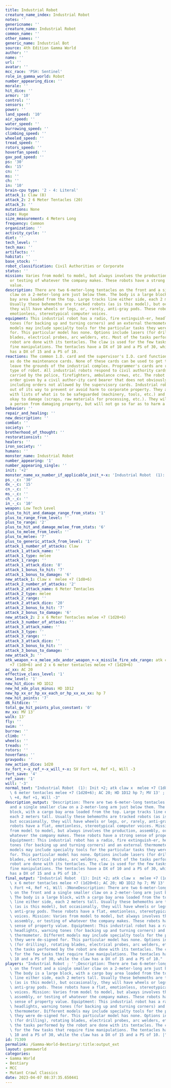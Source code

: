 ```yaml
---
title: Industrial Robot
creature_name_index: Industrial Robot
notes: ''
genericname: ''
creature_name: Industrial Robot
common_name: ''
other_names: ''
generic_name: Industrial Bot
source: 4th Edition Gamma World
author: ''
name: ''
url: ''
avatar: ''
mcc_race: 'PSH: Sentinel'
role_in_gamma_world: Robot
number_appearing_dice: ''
morale: ''
hit_dice: ''
armor: '10'
control: ''
sensors: ''
power: ''
land_speed: '10'
air_speed: ''
water_speed: ''
burrowing_speed: ''
climbing_speed: ''
wheeled_speed: ''
tread_speed: ''
rotors_speed: ''
hoverfan_speed: ''
gav_pod_speed: ''
ps: '30'
dx: '15'
cn: ''
ms: ''
ch: ''
in: '10'
brain-cpu type: '2 - 4: Literal'
attack_1: Claw (8)
attack_2: 2 6 Meter Tentacles (20)
attack_3: ''
mutations: None
size: Huge
size_measurement: 4 Meters Long
frequency: Common
organization: ''
activity_cycle: ''
diet: ''
tech_level: ''
tech_max: ''
artifacts: ''
habitat: ''
base_stock: ''
robot_classification: Civil Authorities or Corporate
status: ''
mission: Varies from model to model, but always involves the production, assembly,
  or testing of whatever the company makes. These robots have a strong sense of property
  value.
description: There are two 6-meter-long tentacles on the front and a single smaller
  claw on a 2-meter-long arm just below them. The body is a large block, with a cargo
  bay area loaded from the top. Large tracks line either side, each 2 meters tall.
  Usually these behemoths are tracked robots (as is this model), but occasionally,
  they will have wheels or legs, or, rarely, anti-gray pods. These robots have a flat,
  emotionless, stereotypical computer voices.
equipment: This industrial robot has a radio, fire extinguish-er, headlights, warning
  tones (for backing up and turning corners) and an external thermometer. Different
  models may include specialty tools for the particular tasks they were de-signed
  for. This particular model has none. Options include lasers (for drilling), rotating
  blades, electrical probes, arc welders, etc. Most of the tasks performed by the
  robot are done with its tentacles. The claw is used for the few tasks that require
  fine manipulations. The tentacles have a DX of 10 and a PS of 30, while the claw
  has a DX of 15 and a PS of 10.
reactions: The common 1.D. card and the supervisor's I.D. card function normally,
  as do the maintenance cards. None of these cards can be used to get the robot to
  leave the grounds of the industrial complex. Programmer's cards are rare for this
  type of robot. All industrial robots respond to civil authority cards, such as those
  carried by the police, firefighters, ambulance crews, etc. The robot will obey any
  order given by a civil author-ity card bearer that does not obviously harm a person,
  including orders not allowed by the supervisory cards. Industrial robots will go
  out of its way to prevent or avoid harm to corporate property. They are programmed
  with lists of what is to be safeguarded (machinery, tools, etc.) and what it is
  okay to damage (scraps, raw materials for processing, etc.). They will move to prevent
  a person from damaging property, but will not go so far as to harm a person.
behavior: ''
repair_and_healing: ''
new_description: ''
combat: ''
society: ''
brotherhood_of_thought: ''
restorationsist: ''
healers: ''
iron_society: ''
humans: ''
monster_name: Industrial Robot
number_appearing: '1'
number_appearing_single: ''
init: '+2'
monster_name_xx_number_if_applicable_init_+-x: 'Industrial Robot  (1): Init +2'
ps_-_c: '30'
dx_-_c: '15'
cn_-_c: ''
ms_-_c: ''
ch_-_c: ''
in_-_c: '10'
weapon: Low Tech Level
plus_to_hit_and_damage_range_from_stats: '1'
plus_to_range_from_level: ''
plus_to_range: '2'
plus_to_hit_and_damage_melee_from_stats: '6'
plus_to_melee_from_level: ''
plus_to_melee: '7'
plus_to_generic_attack_from_level: '1'
attack_1_number_of_attacks: Claw
attack_1_attack_name: ''
attack_1_type: melee
attack_1_range: ''
attack_1_attack_dice: '8'
attack_1_bonus_to_hit: '7'
attack_1_bonus_to_damage: '6'
new_attack_1: Claw x  melee +7 (1d8+6)
attack_2_number_of_attacks: '2'
attack_2_attack_name: 6 Meter Tentacles
attack_2_type: melee
attack_2_range: ''
attack_2_attack_dice: '20'
attack_2_bonus_to_hit: '7'
attack_2_bonus_to_damage: '6'
new_attack_2: 2 x 6 Meter Tentacles melee +7 (1d20+6)
attack_3_number_of_attacks: ''
attack_3_attack_name: ''
attack_3_type: ''
attack_3_range: ''
attack_3_attack_dice: ''
attack_3_bonus_to_hit: ''
attack_3_bonus_to_damage: ''
new_attack_3: ''
atk_weapon_+-x_melee_xdx_andor_weapon_+-x_missile_fire_xdx_range: atk claw x  melee
  +7 (1d8+6) and 2 x 6 meter tentacles melee +7 (1d20+6)
ac_xx: AC 20
effective_class_level: '1'
new_level: '1'
new_hit_dice: HD 1D12
new_hd_xdx_plus_minus: HD 1D12
new_hp_xx_or_hp_xx_each_or_hp_xx_xx_xx: hp 7
new_hit_points: '7'
d6_hitdice: ''
total_gw_hit_points_plus_constant: '0'
mv_xx: MV 13'
walk: 13'
fly: ''
swim: ''
burrow: ''
climb: ''
wheels: ''
treads: ''
rotors: ''
hoverfans: ''
gravpods: ''
new_action_dice: 1d20
sv_fort_+-x_ref_+-x_will_+-x: SV Fort +4, Ref +1, Will -3
fort_save: '4'
ref_save: '1'
will: '-3'
normal_text: "Industrial Robot  (1): Init +2; atk claw x  melee +7 (1d8+6) and 2 x\
  \ 6 meter tentacles melee +7 (1d20+6); AC 20; HD 1D12 hp 7; MV 13' ; 1d20; SV Fort\
  \ +4, Ref +1, Will -3"
description_output: 'Description: There are two 6-meter-long tentacles on the front
  and a single smaller claw on a 2-meter-long arm just below them. The body is a large
  block, with a cargo bay area loaded from the top. Large tracks line either side,
  each 2 meters tall. Usually these behemoths are tracked robots (as is this model),
  but occasionally, they will have wheels or legs, or, rarely, anti-gray pods. These
  robots have a flat, emotionless, stereotypical computer voices. Mission: Varies
  from model to model, but always involves the production, assembly, or testing of
  whatever the company makes. These robots have a strong sense of property value.
  Equiptment: This industrial robot has a radio, fire extinguish-er, headlights, warning
  tones (for backing up and turning corners) and an external thermometer. Different
  models may include specialty tools for the particular tasks they were de-signed
  for. This particular model has none. Options include lasers (for drilling), rotating
  blades, electrical probes, arc welders, etc. Most of the tasks performed by the
  robot are done with its tentacles. The claw is used for the few tasks that require
  fine manipulations. The tentacles have a DX of 10 and a PS of 30, while the claw
  has a DX of 15 and a PS of 10.'
final_output: "Industrial Robot  (1): Init +2; atk claw x  melee +7 (1d8+6) and 2\
  \ x 6 meter tentacles melee +7 (1d20+6); AC 20; HD 1D12 hp 7; MV 13' ; 1d20; SV\
  \ Fort +4, Ref +1, Will -3NoneDescription: There are two 6-meter-long tentacles\
  \ on the front and a single smaller claw on a 2-meter-long arm just below them.\
  \ The body is a large block, with a cargo bay area loaded from the top. Large tracks\
  \ line either side, each 2 meters tall. Usually these behemoths are tracked robots\
  \ (as is this model), but occasionally, they will have wheels or legs, or, rarely,\
  \ anti-gray pods. These robots have a flat, emotionless, stereotypical computer\
  \ voices. Mission: Varies from model to model, but always involves the production,\
  \ assembly, or testing of whatever the company makes. These robots have a strong\
  \ sense of property value. Equiptment: This industrial robot has a radio, fire extinguish-er,\
  \ headlights, warning tones (for backing up and turning corners) and an external\
  \ thermometer. Different models may include specialty tools for the particular tasks\
  \ they were de-signed for. This particular model has none. Options include lasers\
  \ (for drilling), rotating blades, electrical probes, arc welders, etc. Most of\
  \ the tasks performed by the robot are done with its tentacles. The claw is used\
  \ for the few tasks that require fine manipulations. The tentacles have a DX of\
  \ 10 and a PS of 30, while the claw has a DX of 15 and a PS of 10."
players: "Industrial Robot ; '';Description: There are two 6-meter-long tentacles\
  \ on the front and a single smaller claw on a 2-meter-long arm just below them.\
  \ The body is a large block, with a cargo bay area loaded from the top. Large tracks\
  \ line either side, each 2 meters tall. Usually these behemoths are tracked robots\
  \ (as is this model), but occasionally, they will have wheels or legs, or, rarely,\
  \ anti-gray pods. These robots have a flat, emotionless, stereotypical computer\
  \ voices. Mission: Varies from model to model, but always involves the production,\
  \ assembly, or testing of whatever the company makes. These robots have a strong\
  \ sense of property value. Equiptment: This industrial robot has a radio, fire extinguish-er,\
  \ headlights, warning tones (for backing up and turning corners) and an external\
  \ thermometer. Different models may include specialty tools for the particular tasks\
  \ they were de-signed for. This particular model has none. Options include lasers\
  \ (for drilling), rotating blades, electrical probes, arc welders, etc. Most of\
  \ the tasks performed by the robot are done with its tentacles. The claw is used\
  \ for the few tasks that require fine manipulations. The tentacles have a DX of\
  \ 10 and a PS of 30, while the claw has a DX of 15 and a PS of 10. |"
id: 71309
permalink: /Gamma-World-Bestiary/:title:output_ext
layout: gammaworld
categories:
- Gamma World
- Bestiary
- MCC
- Mutant Crawl Classics
date: 2023-04-07 08:37:35.650441
---
```

